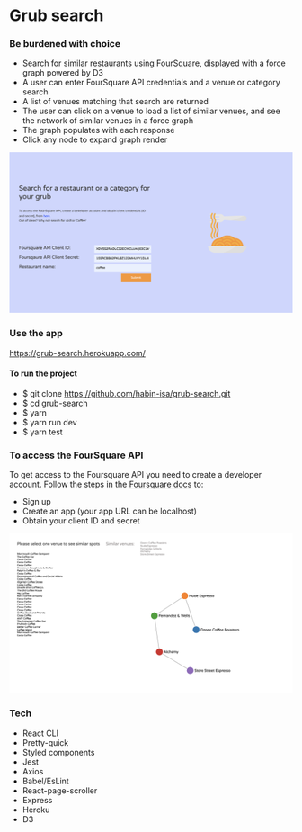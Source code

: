 # Grub search

### Be burdened with choice

- Search for similar restaurants using FourSquare, displayed with a force graph powered by D3
- A user can enter FourSquare API credentials and a venue or category search
- A list of venues matching that search are returned
- The user can click on a venue to load a list of similar venues, and see the network of similar venues in a force graph
- The graph populates with each response
- Click any node to expand graph render

![alt text](/src/assets/project-preview.png 'Preview')

### Use the app

https://grub-search.herokuapp.com/

#### To run the project

- \$ git clone https://github.com/habin-isa/grub-search.git
- \$ cd grub-search
- \$ yarn
- \$ yarn run dev
- \$ yarn test

### To access the FourSquare API

To get access to the Foursquare API you need to create a developer account. Follow the steps in the [Foursquare docs](https://developer.foursquare.com/docs/api) to:

- Sign up
- Create an app (your app URL can be localhost)
- Obtain your client ID and secret

![alt text](/src/assets/graph-preview.png 'Graph Preview')

### Tech

- React CLI
- Pretty-quick
- Styled components
- Jest
- Axios
- Babel/EsLint
- React-page-scroller
- Express
- Heroku
- D3
